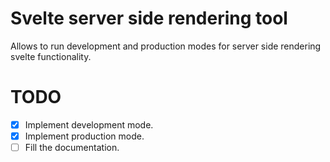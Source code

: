 # Svelte server side rendering tool
Allows to run development and production modes for server side rendering svelte functionality.

# TODO
- [x] Implement development mode.
- [x] Implement production mode.
- [ ] Fill the documentation.
